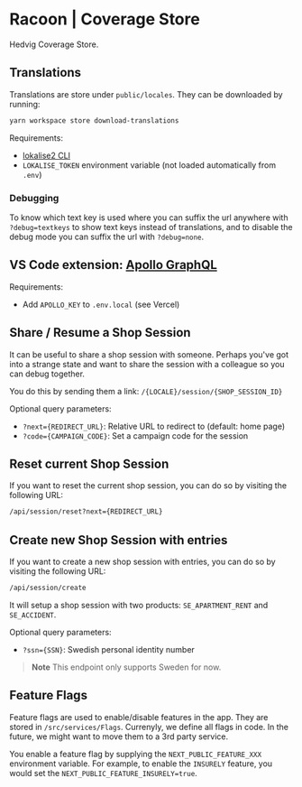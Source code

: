 # Racoon | Coverage Store

Hedvig Coverage Store.

## Translations

Translations are store under `public/locales`. They can be downloaded by running:

```bash
yarn workspace store download-translations
```

Requirements:

- [lokalise2 CLI](https://github.com/lokalise/lokalise-cli-2-go)
- `LOKALISE_TOKEN` environment variable (not loaded automatically from `.env`)

### Debugging

To know which text key is used where you can suffix the url anywhere with `?debug=textkeys` to show text keys instead of translations, and to disable
the debug mode you can suffix the url with `?debug=none`.

## VS Code extension: [Apollo GraphQL](https://marketplace.visualstudio.com/items?itemName=apollographql.vscode-apollo)

Requirements:

- Add `APOLLO_KEY` to `.env.local` (see Vercel)

## Share / Resume a Shop Session

It can be useful to share a shop session with someone. Perhaps you've got into a strange state and want to share the session with a colleague so you can debug together.

You do this by sending them a link: `/{LOCALE}/session/{SHOP_SESSION_ID}`

Optional query parameters:

- `?next={REDIRECT_URL}`: Relative URL to redirect to (default: home page)
- `?code={CAMPAIGN_CODE}`: Set a campaign code for the session

## Reset current Shop Session

If you want to reset the current shop session, you can do so by visiting the following URL:

```html
/api/session/reset?next={REDIRECT_URL}
```

## Create new Shop Session with entries

If you want to create a new shop session with entries, you can do so by visiting the following URL:

```html
/api/session/create
```

It will setup a shop session with two products: `SE_APARTMENT_RENT` and `SE_ACCIDENT`.

Optional query parameters:

- `?ssn={SSN}`: Swedish personal identity number

> **Note**
> This endpoint only supports Sweden for now.

## Feature Flags

Feature flags are used to enable/disable features in the app. They are stored in `/src/services/Flags`. Currenyly, we define all flags in code. In the future, we might want to move them to a 3rd party service.

You enable a feature flag by supplying the `NEXT_PUBLIC_FEATURE_XXX` environment variable. For example, to enable the `INSURELY` feature, you would set the `NEXT_PUBLIC_FEATURE_INSURELY=true`.
